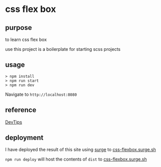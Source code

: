 # css flex box

## purpose

to learn css flex box

use this project is a boilerplate for starting scss projects
## usage
```
> npm install
> npm run start
> npm run dev
```

Navigate to ```http://localhost:8080```


## reference

[DevTips](https://www.youtube.com/watch?v=G7EIAgfkhmg)


## deployment

I have deployed the result of this site using [surge](http://surge.sh) to [css-flexbox.surge.sh](http://css-flexbox.surge.sh)

```npm run deploy``` will host the contents of ```dist``` to [css-flexbox.surge.sh](http://css-flexbox.surge.sh)

